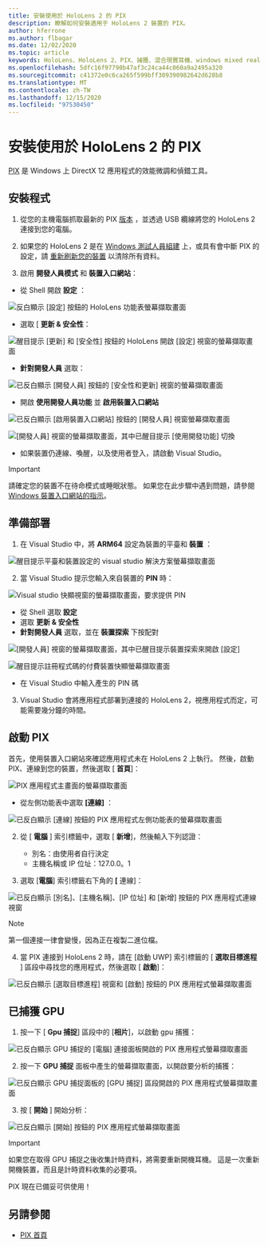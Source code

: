 ```yaml
---
title: 安裝使用於 HoloLens 2 的 PIX
description: 瞭解如何安裝適用于 HoloLens 2 裝置的 PIX。
author: hferrone
ms.author: flbagar
ms.date: 12/02/2020
ms.topic: article
keywords: HoloLens、HoloLens 2、PIX、捕獲、混合現實耳機、windows mixed reality 耳機、虛擬實境耳機
ms.openlocfilehash: 5dfc16f97790b47af3c24ca44c060a9a2495a320
ms.sourcegitcommit: c41372e0c6ca265f599bff309390982642d628b8
ms.translationtype: MT
ms.contentlocale: zh-TW
ms.lasthandoff: 12/15/2020
ms.locfileid: "97530450"
---
```

# <a name="installing-pix-for-hololens-2"></a>安裝使用於 HoloLens 2 的 PIX

[PIX](https://devblogs.microsoft.com/pix) 是 Windows 上 DirectX 12 應用程式的效能微調和偵錯工具。 

## <a name="setup"></a>安裝程式

1. 從您的主機電腦抓取最新的 PIX [版本]( https://devblogs.microsoft.com/pix/download) ，並透過 USB 纜線將您的 HoloLens 2 連接到您的電腦。

2. 如果您的 HoloLens 2 是在 [Windows 測試人員組建](https://insider.windows.com) 上，或具有會中斷 PIX 的設定，請  [重新刷新您的裝置](https://docs.microsoft.com/hololens/hololens-recovery) 以清除所有資料。

3. 啟用 **開發人員模式** 和 **裝置入口網站**：

* 從 Shell 開啟 **設定** ：

![反白顯示 [設定] 按鈕的 HoloLens 功能表螢幕擷取畫面](images/pix-img-01.jpg)

* 選取 [ **更新 & 安全性**：

![醒目提示 [更新] 和 [安全性] 按鈕的 HoloLens 開啟 [設定] 視窗的螢幕擷取畫面](images/pix-img-02.jpg)

* **針對開發人員** 選取：

![已反白顯示 [開發人員] 按鈕的 [安全性和更新] 視窗的螢幕擷取畫面](images/pix-img-03.jpg)

* 開啟 **使用開發人員功能** 並 **啟用裝置入口網站**

![已反白顯示 [啟用裝置入口網站] 按鈕的 [開發人員] 視窗螢幕擷取畫面](images/pix-img-04.jpg)

![[開發人員] 視窗的螢幕擷取畫面，其中已醒目提示 [使用開發功能] 切換](images/pix-img-05.jpg)

* 如果裝置仍連線、喚醒，以及使用者登入，請啟動 Visual Studio。

> [!IMPORTANT]
> 請確定您的裝置不在待命模式或睡眠狀態。 如果您在此步驟中遇到問題，請參閱 [Windows 裝置入口網站的指示](https://docs.microsoft.com/windows/mixed-reality/develop/platform-capabilities-and-apis/using-the-windows-device-portal)。

## <a name="preparing-for-deployment"></a>準備部署

1. 在 Visual Studio 中，將 **ARM64** 設定為裝置的平臺和 **裝置** ：

![醒目提示平臺和裝置設定的 visual studio 解決方案螢幕擷取畫面](images/pix-img-06.png)

2. 當 Visual Studio 提示您輸入來自裝置的 **PIN** 時：

![Visual studio 快顯視窗的螢幕擷取畫面，要求提供 PIN](images/pix-img-07.png)

* 從 Shell 選取 **設定**
* 選取 **更新 & 安全性**
* **針對開發人員** 選取，並在 **裝置探索** 下按配對 

![[開發人員] 視窗的螢幕擷取畫面，其中已醒目提示裝置探索來開啟 [設定]](images/pix-img-08.jpg)

![醒目提示註冊程式碼的付費裝置快顯螢幕擷取畫面](images/pix-img-09.jpg)

* 在 Visual Studio 中輸入產生的 PIN 碼

3. Visual Studio 會將應用程式部署到連接的 HoloLens 2，視應用程式而定，可能需要幾分鐘的時間。

## <a name="launching-pix"></a>啟動 PIX

首先，使用裝置入口網站來確認應用程式未在 HoloLens 2 上執行。 然後，啟動 PIX、連線到您的裝置，然後選取 [ **首頁**]：

![PIX 應用程式主畫面的螢幕擷取畫面](images/pix-img-10.png)

* 從左側功能表中選取 **[連線]** ：

![已反白顯示 [連線] 按鈕的 PIX 應用程式左側功能表的螢幕擷取畫面](images/pix-img-11.png)

2. 從 [ **電腦** ] 索引標籤中，選取 [ **新增**]，然後輸入下列認證：
    * 別名：由使用者自行決定
    * 主機名稱或 IP 位址：127.0.0。1

3. 選取 [**電腦**] 索引標籤右下角的 **[** 連線]：

![已反白顯示 [別名]、[主機名稱]、[IP 位址] 和 [新增] 按鈕的 PIX 應用程式連線視窗](images/pix-img-12.png)

> [!NOTE]
> 第一個連接一律會變慢，因為正在複製二進位檔。

4. 當 PIX 連接到 HoloLens 2 時，請在 [啟動 UWP] 索引標籤的 [ **選取目標進程** ] 區段中尋找您的應用程式，然後選取 [ **啟動**]：

![已反白顯示 [選取目標進程] 視窗和 [啟動] 按鈕的 PIX 應用程式螢幕擷取畫面](images/pix-img-13.png)

## <a name="gpu-captured"></a>已捕獲 GPU

1. 按一下 [ **Gpu 捕捉**] 區段中的 [**相片**]，以啟動 gpu 捕獲：

![已反白顯示 GPU 捕捉的 [電腦] 連接面板開啟的 PIX 應用程式螢幕擷取畫面](images/pix-img-14.png)

2. 按一下 **GPU 捕捉** 面板中產生的螢幕擷取畫面，以開啟要分析的捕獲：

![已反白顯示 GPU 捕捉面板的 [GPU 捕捉] 區段開啟的 PIX 應用程式螢幕擷取畫面](images/pix-img-15.png)

3. 按 [ **開始** ] 開始分析：

![已反白顯示 [開始] 按鈕的 PIX 應用程式螢幕擷取畫面](images/pix-img-16.png)

> [!IMPORTANT]
> 如果您在取得 GPU 捕捉之後收集計時資料，將需要重新開機耳機。 這是一次重新開機裝置，而且是計時資料收集的必要項。

PIX 現在已備妥可供使用！

## <a name="see-also"></a>另請參閱
* [PIX 首頁](https://devblogs.microsoft.com/pix)